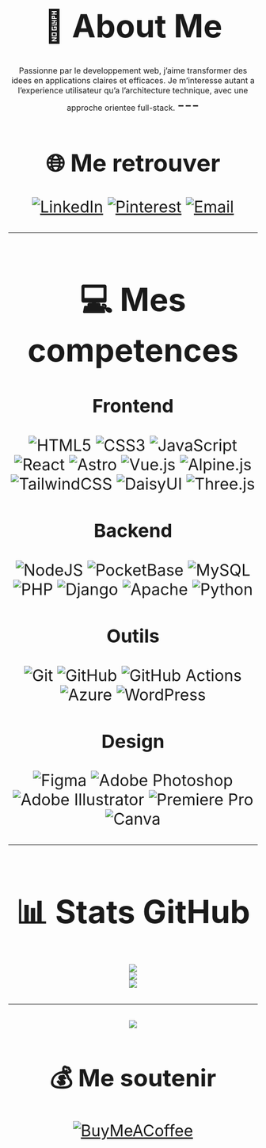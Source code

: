 <div align="center" style="font-size:32px">

# 💫 About Me

<span style="font-size:16px">
Passionne par le developpement web, j’aime transformer des idees en applications claires et efficaces.  
Je m’interesse autant a l’experience utilisateur qu’a l’architecture technique, avec une approche orientee full-stack.  
</span>
---

## 🌐 Me retrouver
[![LinkedIn](https://img.shields.io/badge/LinkedIn-0A66C2?style=for-the-badge&logo=linkedin&logoColor=white)](https://linkedin.com/in/bryan-menoux) 
[![Pinterest](https://img.shields.io/badge/Pinterest-BE0216?style=for-the-badge&logo=Pinterest&logoColor=white)](https://pinterest.com/BryanMenoux) 
[![Email](https://img.shields.io/badge/Email-6C63FF?style=for-the-badge&logo=gmail&logoColor=white)](mailto:bryanmenoux@gmail.com)  

---

# 💻 Mes competences

### Frontend  
![HTML5](https://img.shields.io/badge/HTML5-FF5733?style=for-the-badge&logo=html5&logoColor=white) 
![CSS3](https://img.shields.io/badge/CSS3-264DE4?style=for-the-badge&logo=css3&logoColor=white) 
![JavaScript](https://img.shields.io/badge/JavaScript-F7DF1E?style=for-the-badge&logo=javascript&logoColor=black) 
![React](https://img.shields.io/badge/React-61DBFB?style=for-the-badge&logo=react&logoColor=black) 
![Astro](https://img.shields.io/badge/Astro-6C63FF?style=for-the-badge&logo=astro&logoColor=white) 
![Vue.js](https://img.shields.io/badge/Vue.js-42B883?style=for-the-badge&logo=vue.js&logoColor=white) 
![Alpine.js](https://img.shields.io/badge/Alpine.js-77C1D2?style=for-the-badge&logo=alpinedotjs&logoColor=black) 
![TailwindCSS](https://img.shields.io/badge/TailwindCSS-38B2AC?style=for-the-badge&logo=tailwind-css&logoColor=white) 
![DaisyUI](https://img.shields.io/badge/DaisyUI-8A2BE2?style=for-the-badge&logo=daisyui&logoColor=white) 
![Three.js](https://img.shields.io/badge/Three.js-000000?style=for-the-badge&logo=three.js&logoColor=white)  

### Backend  
![NodeJS](https://img.shields.io/badge/Node.js-6DA55F?style=for-the-badge&logo=node.js&logoColor=white) 
![PocketBase](https://img.shields.io/badge/PocketBase-6C63FF?style=for-the-badge&logo=pocketbase&logoColor=white) 
![MySQL](https://img.shields.io/badge/MySQL-005C84?style=for-the-badge&logo=mysql&logoColor=white) 
![PHP](https://img.shields.io/badge/PHP-777BB4?style=for-the-badge&logo=php&logoColor=white) 
![Django](https://img.shields.io/badge/Django-092E20?style=for-the-badge&logo=django&logoColor=white) 
![Apache](https://img.shields.io/badge/Apache-D42029?style=for-the-badge&logo=apache&logoColor=white) 
![Python](https://img.shields.io/badge/Python-3776AB?style=for-the-badge&logo=python&logoColor=white)  

### Outils  
![Git](https://img.shields.io/badge/Git-F05032?style=for-the-badge&logo=git&logoColor=white) 
![GitHub](https://img.shields.io/badge/GitHub-171515?style=for-the-badge&logo=github&logoColor=white) 
![GitHub Actions](https://img.shields.io/badge/GitHub%20Actions-2088FF?style=for-the-badge&logo=githubactions&logoColor=white) 
![Azure](https://img.shields.io/badge/Azure-0072C6?style=for-the-badge&logo=microsoftazure&logoColor=white) 
![WordPress](https://img.shields.io/badge/WordPress-21759B?style=for-the-badge&logo=wordpress&logoColor=white)  

### Design  
![Figma](https://img.shields.io/badge/Figma-F24E1E?style=for-the-badge&logo=figma&logoColor=white) 
![Adobe Photoshop](https://img.shields.io/badge/Photoshop-31A8FF?style=for-the-badge&logo=adobe%20photoshop&logoColor=white) 
![Adobe Illustrator](https://img.shields.io/badge/Illustrator-FF9A00?style=for-the-badge&logo=adobe%20illustrator&logoColor=white) 
![Premiere Pro](https://img.shields.io/badge/Premiere_Pro-9999FF?style=for-the-badge&logo=adobe%20premiere%20pro&logoColor=white) 
![Canva](https://img.shields.io/badge/Canva-00C4CC?style=for-the-badge&logo=canva&logoColor=white)  

---

<div align="center">

# 📊 Stats GitHub
![](https://github-readme-stats.vercel.app/api?username=Bryan-Menoux&theme=tokyonight&hide_border=false&include_all_commits=false&count_private=false)<br/>
![](https://nirzak-streak-stats.vercel.app/?user=Bryan-Menoux&theme=tokyonight&hide_border=false)<br/>
![](https://github-readme-stats.vercel.app/api/top-langs/?username=Bryan-Menoux&theme=tokyonight&hide_border=false&include_all_commits=false&count_private=false&layout=compact)

---

[![](https://visitcount.itsvg.in/api?id=Bryan-Menoux&icon=5&color=6C63FF)](https://visitcount.itsvg.in)

## 💰 Me soutenir
[![BuyMeACoffee](https://img.shields.io/badge/Buy%20Me%20a%20Coffee-FFD700?style=for-the-badge&logo=buy-me-a-coffee&logoColor=black)](https://buymeacoffee.com/bryan-menoux)  

</div>
